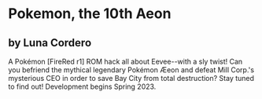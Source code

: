 # Pokemon, the 10th Aeon
## by Luna Cordero

A Pokémon [FireRed r1] ROM hack all about Eevee--with a sly twist! Can you befriend the mythical legendary Pokémon Æeon and defeat Mill Corp.'s mysterious CEO in order to save Bay City from total destruction? Stay tuned to find out! Development begins Spring 2023.
